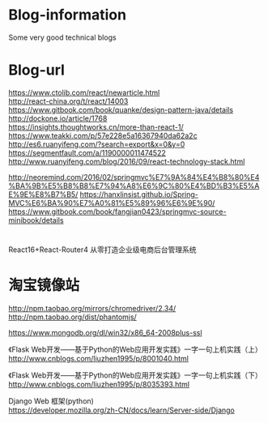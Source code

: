 # Blog-information
Some very good technical blogs

# Blog-url
https://www.ctolib.com/react/newarticle.html<br>
http://react-china.org/t/react/14003<br>
https://www.gitbook.com/book/quanke/design-pattern-java/details<br>
http://dockone.io/article/1768<br>
https://insights.thoughtworks.cn/more-than-react-1/<br>
https://www.teakki.com/p/57e228e5a16367940da62a2c<br>
http://es6.ruanyifeng.com/?search=export&x=0&y=0<br>
https://segmentfault.com/a/1190000011474522<br>
http://www.ruanyifeng.com/blog/2016/09/react-technology-stack.html

http://neoremind.com/2016/02/springmvc%E7%9A%84%E4%B8%80%E4%BA%9B%E5%B8%B8%E7%94%A8%E6%9C%80%E4%BD%B3%E5%AE%9E%E8%B7%B5/
https://hanxlinsist.github.io/Spring-MVC%E6%BA%90%E7%A0%81%E5%89%96%E6%9E%90/
https://www.gitbook.com/book/fangjian0423/springmvc-source-minibook/details



# 
React16+React-Router4 从零打造企业级电商后台管理系统

# 淘宝镜像站
http://npm.taobao.org/mirrors/chromedriver/2.34/<br>
http://npm.taobao.org/dist/phantomjs/<br>


https://www.mongodb.org/dl/win32/x86_64-2008plus-ssl

《Flask Web开发——基于Python的Web应用开发实践》一字一句上机实践（上）
http://www.cnblogs.com/liuzhen1995/p/8001040.html

《Flask Web开发——基于Python的Web应用开发实践》一字一句上机实践（下）
http://www.cnblogs.com/liuzhen1995/p/8035393.html

Django Web 框架(python)<br>
https://developer.mozilla.org/zh-CN/docs/learn/Server-side/Django
